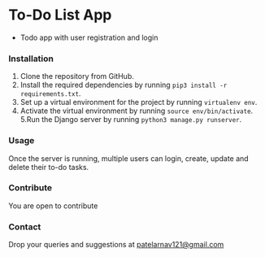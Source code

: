 # To-Do List App
* Todo app with user registration and login

### Installation

1. Clone the repository from GitHub.
2. Install the required dependencies by running `pip3 install -r requirements.txt`.
3. Set up a virtual environment for the project by running `virtualenv env`.
4. Activate the virtual environment by running `source env/bin/activate`.
5.Run the Django server by running `python3 manage.py runserver`.

### Usage

Once the server is running, multiple users can login, create, update and delete their to-do tasks.

### Contribute

You are open to contribute

### Contact

Drop your queries and suggestions at patelarnav121@gmail.com
